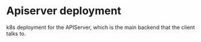 # Apiserver deployment

k8s deployment for the APIServer, which is the main backend that the client talks to.
